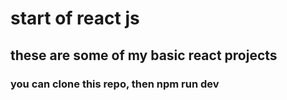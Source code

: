 # start of react js 
## these are some of my basic react projects
### you can clone this repo, then npm run dev 
